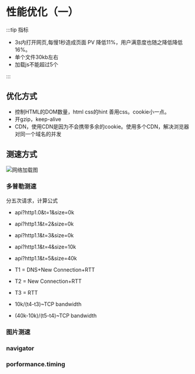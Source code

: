 # 性能优化（一）

:::tip 指标

- 3s内打开网页,每慢1秒造成⻚面 PV 降低11%，用户满意度也随之降低降低16%。
- 单个文件30kb左右
- 加载js不能超过5个

:::

## 优化方式

- 控制HTML的DOM数量，html css的hint 善用css。cookie小一点。
- 开gzip，keep-alive
- CDN，使用CDN是因为不会携带多余的cookie。使用多个CDN，解决浏览器对同一个域名的并发

## 测速方式

![网络加载图](/blog/网络加载图.png)

### 多普勒测速

分五次请求，计算公式

- api?http1.0&t=1&size=0k
- api?http1.1&t=2&size=0k
- api?http1.1&t=3&size=0k
- api?http1.1&t=4&size=10k
- api?http1.1&t=5&size=40k

- T1 = DNS+New Connection+RTT
- T2 = New Connection+RTT
- T3 = RTT
- 10k/(t4-t3)~TCP bandwidth
- (40k-10k)/(t5-t4)~TCP bandwidth

### 图片测速

### navigator

### porformance.timing